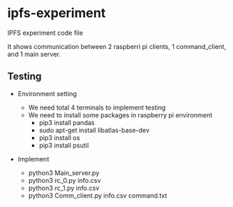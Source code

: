 # ipfs-experiment
IPFS experiment code file

It shows communication between 2 raspberri pi clients, 1 command_client, and 1 main server.

## Testing
- Environment setting
  - We need total 4 terminals to implement testing
  - We need to install some packages in raspberry pi environment
    - pip3 install pandas
    - sudo apt-get install libatlas-base-dev
    - pip3 install os
    - pip3 install psutil

- Implement
  - python3 Main_server.py
  - python3 rc_0.py info.csv
  - python3 rc_1.py info.csv
  - python3 Comm_client.py info.csv command.txt
